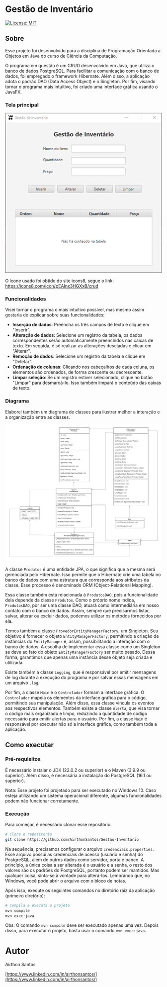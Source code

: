 # Gestão de Inventário

[![License: MIT](https://img.shields.io/badge/License-MIT-green?style=flat-square)](https://github.com/AirthonSantos/Gestao-Inventario/blob/main/LICENSE)

## Sobre
Esse projeto foi desenvolvido para a disciplina de Programação Orientada a Objetos em Java do curso de Ciência da Computação.

O programa em questão é um CRUD desenvolvido em Java, que utiliza o banco de dados PostgreSQL. Para facilitar a comunicação com o banco de dados, foi empregado o framework Hibernate. Além disso, a aplicação adota o padrão DAO (Data Access Object) e o Singleton. Por fim, visando tornar o programa mais intuitivo, foi criado uma interface gráfica usando o JavaFX.

### Tela principal
![Tela Principal](telaPrincipal.png)

O ícone usado foi obtido do site icons8, segue o link: https://icons8.com/icon/pEAInx3HGXxB/crud

### Funcionalidades

Visei tornar o programa o mais intuitivo possível, mas mesmo assim gostaria de explicar sobre suas funcionalidades:

- **Inserção de dados**: Preencha os três campos de texto e clique em "Inserir".
- **Alteração de dados**: Selecione um registro da tabela, os dados correspondentes serão automaticamente preenchidos nas caixas de texto. Em seguida, é só realizar as alterações desejadas e clicar em "Alterar".
- **Remoção de dados**: Selecione um registro da tabela e clique em "Deletar".
- **Ordenação de colunas**: Clicando nos cabeçalhos de cada coluna, os elementos são ordenados, de forma crescente ou decrescente.
- **Limpar seleção**: Se um registro estiver selecionado, clique no botão "Limpar" para desmarcá-lo. Isso também limpará o conteúdo das caixas de texto.

### Diagrama
Elaborei também um diagrama de classes para ilustrar melhor a interação e a organização entre as classes.

![Diagrama de Classe](diagramaDeClasse.png)

A classe `Produtos` é uma entidade JPA, o que significa que a mesma será gerenciada pelo Hibernate. Isso permite que o Hibernate crie uma tabela no banco de dados com uma estrutura que corresponda aos atributos da classe. Esse processo é denominado ORM (Object-Relational Mapping).

Essa classe também está relacionada à `ProdutosDAO`, pois a funcionalidade dela depende da classe `Produtos`. Como o próprio nome indica, `ProdutosDAO`, por ser uma classe DAO, atuará como intermediária em nosso contato com o banco de dados. Assim, sempre que precisarmos listar, salvar, alterar ou excluir dados, podemos utilizar os métodos fornecidos por ela.

Temos também a classe `ProvedorEntityManagerFactory`, um Singleton. Seu objetivo é fornecer o objeto `EntityManagerFactory`, permitindo a criação de instâncias do `EntityManager` e, assim, possibilitando a interação com o banco de dados. A escolha de implementar essa classe como um Singleton se deve ao fato do objeto `EntityManagerFactory` ser muito pesado. Dessa forma, garantimos que apenas uma instância desse objeto seja criada e utilizada.

Existe também a classe `Logging`, que é responsável por emitir mensagens de log durante a execução do programa e por salvar essas mensagens em um arquivo `.log`.

Por fim, a classe `Main` e o `Controlador` formam a interface gráfica. O `Controlador` mapeia os elementos da interface gráfica para o código, permitindo sua manipulação. Além disso, essa classe vincula os eventos aos respectivos elementos. Também existe a classe `Alerta`, que visa tornar o código mais organizado e limpo, reduzindo a quantidade de código necessário para emitir alertas para o usuário. Por fim, a classe `Main` é responsável por executar não só a interface gráfica, como também toda a aplicação.

## Como executar
### Pré-requisitos

É necessário instalar o JDK (22.0.2 ou superior) e o Maven (3.9.9 ou superior). Além disso, é necessária a instalação do PostgreSQL (16.1 ou superior).

Nota: Esse projeto foi projetado para ser executado no Windows 10. Caso esteja utilizando um sistema operacional diferente, algumas funcionalidades podem não funcionar corretamente.

### Execução

Para começar, é necessário clonar esse repositório.
```bash
# Clona o repositorio
git clone https://github.com/AirthonSantos/Gestao-Inventario
```

Na sequência, precisamos configurar o arquivo `credenciais.properties`. Esse arquivo possui as credenciais de acesso (usuário e senha) do PostgreSQL, além de outros dados como servidor, porta e banco. A princípio, a única coisa a ser alterada é o usuário e a senha, o resto dos valores são os padrões do PostgreSQL, portanto podem ser mantidos. Mas qualquer coisa, sinta-se à vontade para alterá-los. Lembrando que, no Windows, você pode abrir o arquivo com o bloco de notas.

Após isso, execute os seguintes comandos no diretório raiz da aplicação (primeiro diretório):

```bash
# Compila e executa o projeto
mvn compile
mvn exec:java
```

Obs: O comando `mvn compile` deve ser executado apenas uma vez. Depois disso, para executar o projeto, basta usar o comando `mvn exec:java`.

# Autor 
Airthon Santos

[https://www.linkedin.com/in/airthonsantos/](https://www.linkedin.com/in/airthonsantos/)








